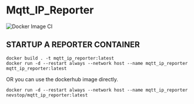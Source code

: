 # Mqtt_IP_Reporter

![Docker Image CI](https://github.com/supernevstop/MqttIPReporter/workflows/Docker%20Image%20CI/badge.svg)


## STARTUP A REPORTER CONTAINER

```
docker build . -t mqtt_ip_reporter:latest
docker run -d --restart always --network host --name mqtt_ip_reporter mqtt_ip_reporter:latest
```

OR you can use the dockerhub image directly.

```
docker run -d --restart always --network host --name mqtt_ip_reporter nevstop/mqtt_ip_reporter:latest
```
